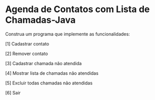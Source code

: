 # Agenda de Contatos com Lista de Chamadas-Java
 
Construa um programa que implemente as funcionalidades: 

[1] Cadastrar contato 

[2] Remover contato 

[3] Cadastrar chamada não atendida 

[4] Mostrar lista de chamadas não atendidas 

[5] Excluir todas chamadas não atendidas 

[6] Sair
